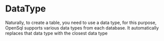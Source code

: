 # DataType

Naturally, to create a table, you need to use a data type, for this purpose, OpenSql supports various data types from
each database. It automatically replaces that data type with the closest data type

